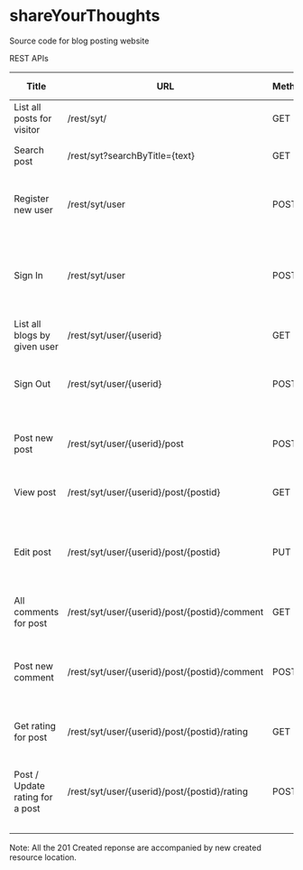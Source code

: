 # shareYourThoughts
Source code for blog posting website

REST APIs 

| Title                           	| URL                                           	| Method 	| Response Code                                               	| Params / Data                                                                           	|
|---------------------------------	|-----------------------------------------------	|--------	|---------------------------------------------------------	|-----------------------------------------------------------------------------------------	|
| List all posts for visitor      	| /rest/syt/                                    	| GET    	| 200 OK <br>404 Not found                                    	|                                                                                         	|
| Search post                     	| /rest/syt?searchByTitle={text}                	| GET    	| 200 OK <br>404 Not found                                     	| searchByTitle : all the available blog title would be matched against the provided text 	|
| Register new user               	| /rest/syt/user                                	| POST   	| 201 Created<br>403 Forbidden<br>400 Bad request                 	| {email, Name,password}                                                                  	|
| Sign In                         	| /rest/syt/user                                	| POST   	| 200 OK<br>401 Unauthorized<br>400 Bad request<br>404 Not found      	| {email,password}                                                                        	|
| List all blogs by given user    	| /rest/syt/user/{userid}                       	| GET    	| 200 OK<br>404 Not found                                     	|                                                                                         	|
| Sign Out                        	| /rest/syt/user/{userid}                       	| POST   	| 200 OK<br>404 Unauthorized<br>404 Not found                     	| {action: logout}                                                                        	|
| Post new post                   	| /rest/syt/user/{userid}/post                  	| POST   	| 201 Created<br>400 Bad request<br>401 Unauthorized              	| {Title,content}                                                                         	|
| View post                       	| /rest/syt/user/{userid}/post/{postid}         	| GET    	| 200 O<br>K404 Not found                                     	|                                                                                         	|
| Edit post                       	| /rest/syt/user/{userid}/post/{postid}         	| PUT    	| 200 OK<br>400 Bad Request<br>401 Unauthorized<br>404 Not found      	| {new content}                                                                           	|
| All comments for post           	| /rest/syt/user/{userid}/post/{postid}/comment 	| GET    	| 200 OK<br>404 Not found                                     	|                                                                                         	|
| Post new comment                	| /rest/syt/user/{userid}/post/{postid}/comment 	| POST   	| 201 Created<br>401 Unauthorized<br>400 Bad request<br>404 Not found 	| {commenting_user,comment_text}                                                          	|
| Get rating for post             	| /rest/syt/user/{userid}/post/{postid}/rating  	| GET    	| 200 OK<br>404 Not found                                     	|                                                                                         	|
| Post / Update rating for a post 	| /rest/syt/user/{userid}/post/{postid}/rating  	| POST   	| 201 Created<br>401 Unauthorized<br>400 Bad request<br>404 Not found 	| {rating: <1 .. 5>}                                                                      	|

Note: All the 201 Created reponse are accompanied by new created resource location. 
